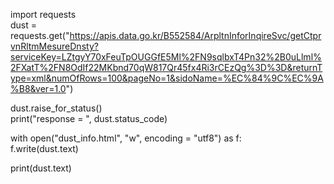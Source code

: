 import requests  
dust = requests.get("https://apis.data.go.kr/B552584/ArpltnInforInqireSvc/getCtprvnRltmMesureDnsty?serviceKey=LZtgyY70xFeuTpOUGGfE5Ml%2FN9sqlbxT4Pn32%2B0uLlml%2FXatT%2FN8OdIf22MKbnd70qW817Qr45fx4Ri3rCEzQg%3D%3D&returnType=xml&numOfRows=100&pageNo=1&sidoName=%EC%84%9C%EC%9A%B8&ver=1.0")  
  
dust.raise_for_status()  
print("response = ", dust.status_code)  
  
with open("dust_info.html", "w", encoding = "utf8") as f:  
  f.write(dust.text)  
  
print(dust.text)  
